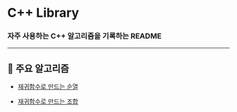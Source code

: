 # C++ Library
### 자주 사용하는 C++ 알고리즘을 기록하는 README
***
## 📝 주요 알고리즘

* [재귀함수로 만드는 순열](https://github.com/almond0115/algorithm/blob/main/CodeLibrary/C++/recursive_permutation.md)

* [재귀함수로 만드는 조합](https://github.com/almond0115/algorithm/blob/main/CodeLibrary/C++/recursive_combination.md)
